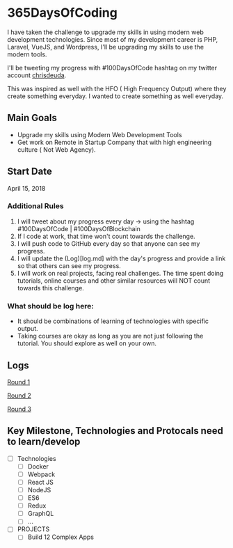 # 365DaysOfCoding
I have taken the challenge to upgrade my skills in using modern web development technologies. Since most of my  development career is PHP, Laravel, VueJS, and Wordpress, I'll be upgrading my skills to use the modern tools.

I'll be tweeting my progress with #100DaysOfCode hashtag on my twitter account [chrisdeuda](https://twitter.com/chrisdeuda).

This was inspired as well with the HFO ( High Frequency Output) where they create something everyday. I wanted to create something as well everyday.

## Main Goals

* Upgrade my skills using Modern Web Development Tools
* Get work on Remote in Startup Company that with high engineering culture ( Not Web Agency).

## Start Date

April 15, 2018

### Additional Rules


1. I will tweet about my progress every day -> using the hashtag #100DaysOfCode | #100DaysOfBlockchain
2. If I code at work, that time won't count towards the challenge.
3. I will push code to GitHub every day so that anyone can see my progress.
4. I will update the (Log)[log.md] with the day's progress and provide a link so that others can see my progress.
5. I will work on real projects, facing real challenges. The time spent doing tutorials, online courses and other similar resources will NOT count towards this challenge.

### What should be log here:

* It should be combinations of learning of technologies with specific output.
* Taking courses are okay as long as you are not just following the tutorial. You should explore as well on your own.

## Logs

[Round 1](R1.md)

[Round 2](R2.md)

[Round 3](R3.md)

## Key Milestone, Technologies and Protocals need to learn/develop

* [ ] Technologies
  * [ ] Docker
  * [ ] Webpack
  * [ ] React JS
  * [ ] NodeJS
  * [ ] ES6
  * [ ] Redux
  * [ ] GraphQL
  * [ ] ...
* [ ] PROJECTS
  * [ ] Build 12 Complex Apps